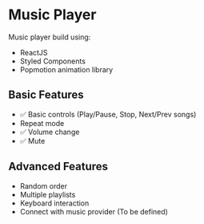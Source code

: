 # Music Player
Music player build using:

- ReactJS
- Styled Components
- Popmotion animation library

## Basic Features
- :white_check_mark: Basic controls (Play/Pause, Stop, Next/Prev songs)
- Repeat mode
- :white_check_mark: Volume change
- :white_check_mark: Mute

## Advanced Features
- Random order
- Multiple playlists
- Keyboard interaction
- Connect with music provider (To be defined)
